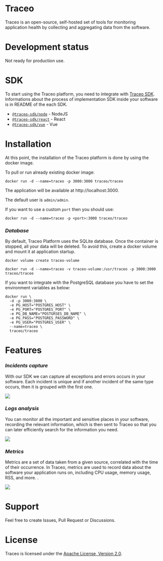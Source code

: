 # Traceo
Traceo is an open-source, self-hosted set of tools for monitoring application health by collecting and aggregating data from the software. 

# Development status
Not ready for production use.

# SDK
To start using the Traceo platform, you need to integrate with [Traceo SDK](https://github.com/traceo-io/traceo-node). Informations about the process of implementation SDK inside your software is in README of the each SDK.
- [`@traceo-sdk/node`](https://github.com/traceo-dev/traceo-sdk/tree/develop/packages/node) - NodeJS
- [`@traceo-sdk/react`](https://github.com/traceo-dev/traceo-sdk/tree/develop/packages/react) - React
- [`@traceo-sdk/vue`](https://github.com/traceo-dev/traceo-sdk/tree/develop/packages/vue) - Vue


# Installation
At this point, the installation of the Traceo platform is done by using the docker image.

To pull or run already existing docker image:
```
docker run -d --name=traceo -p 3000:3000 traceo/traceo
```

The application will be available at http://localhost:3000.

The default user is `admin/admin`. 

If you want to use a custom `port` then you should use:
```
docker run -d --name=traceo -p <port>:3000 traceo/traceo
```

### ***Database***
By default, Traceo Platform uses the SQLite database. Once the container is stopped, all your data will be deleted. To avoid this, create a docker volume and mount it at application startup.
```
docker volume create traceo-volume

docker run -d --name=traceo -v traceo-volume:/usr/traceo -p 3000:3000 traceo/traceo
```


If you want to integrate with the PostgreSQL database you have to set the environment variables as below:

```
docker run \
  -d -p 3000:3000 \
  -e PG_HOST="POSTGRES_HOST" \
  -e PG_PORT="POSTGRES_PORT" \
  -e PG_DB_NAME="POSTGRSES_DB_NAME" \
  -e PG_PASS="POSTGRES_PASSWORD" \
  -e PG_USER="POSTGRES_USER" \
  --name=traceo \
  traceo/traceo
```
# Features
### ***Incidents capture***
With our SDK we can capture all exceptions and errors occurs in your software. Each incident is unique and if another incident of the same type occurs, then it is grouped with the first one. 

<img src="https://github.com/traceo-io/traceo/raw/develop/.github/screenshots/traceo-incident-preview.PNG">

### ***Logs analysis***
You can monitor all the important and sensitive places in your software, recording the relevant information, which is then sent to Traceo so that you can later efficiently search for the information you need.

<img src="https://github.com/traceo-io/traceo/raw/develop/.github/screenshots/traceo-logs.PNG">

### ***Metrics***
Metrics are a set of data taken from a given source, correlated with the time of their occurrence. In Traceo, metrics are used to record data about the software your application runs on, including CPU usage, memory usage, RSS, and more. .

<img src="https://github.com/traceo-io/traceo/raw/develop/.github/screenshots/traceo-metrics.PNG">

# Support

Feel free to create Issues, Pull Request or Discussions.

# License

Traceo is licensed under the [Apache License, Version 2.0](https://github.com/traceo-dev/traceo/blob/main/LICENSE).
